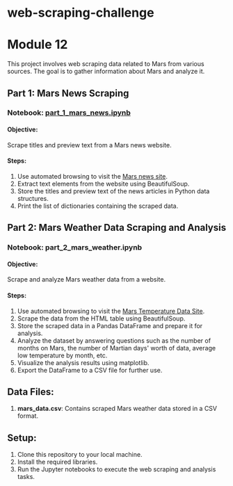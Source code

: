# web-scraping-challenge

# Module 12

This project involves web scraping data related to Mars from various sources. The goal is to gather information about Mars and analyze it.

## Part 1: Mars News Scraping

### Notebook: [part_1_mars_news.ipynb](https://github.com/myhre062/web-scraping-challenge/blob/main/Mars/part_1_mars_news.ipynb)

#### Objective:
Scrape titles and preview text from a Mars news website.

#### Steps:
1. Use automated browsing to visit the [Mars news site](https://static.bc-edx.com/data/web/mars_news/index.html).
2. Extract text elements from the website using BeautifulSoup.
3. Store the titles and preview text of the news articles in Python data structures.
4. Print the list of dictionaries containing the scraped data.

## Part 2: Mars Weather Data Scraping and Analysis

### Notebook: part_2_mars_weather.ipynb

#### Objective:
Scrape and analyze Mars weather data from a website.

#### Steps:
1. Use automated browsing to visit the [Mars Temperature Data Site](https://static.bc-edx.com/data/web/mars_facts/temperature.html).
2. Scrape the data from the HTML table using BeautifulSoup.
3. Store the scraped data in a Pandas DataFrame and prepare it for analysis.
4. Analyze the dataset by answering questions such as the number of months on Mars, the number of Martian days' worth of data, average low temperature by month, etc.
5. Visualize the analysis results using matplotlib.
6. Export the DataFrame to a CSV file for further use.

## Data Files:

1. **mars_data.csv**: Contains scraped Mars weather data stored in a CSV format.

## Setup:

1. Clone this repository to your local machine.
2. Install the required libraries.
3. Run the Jupyter notebooks to execute the web scraping and analysis tasks.

